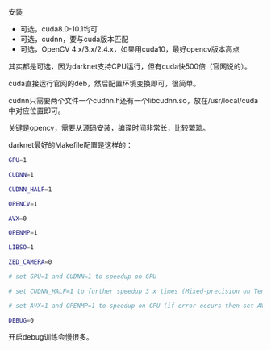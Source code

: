 安装

- 可选，cuda8.0-10.1均可
- 可选，cudnn，要与cuda版本匹配
- 可选，OpenCV 4.x/3.x/2.4.x，如果用cuda10，最好opencv版本高点



其实都是可选，因为darknet支持CPU运行，但有cuda快500倍（官网说的）。

cuda直接运行官网的deb，然后配置环境变换即可，很简单。

cudnn只需要两个文件一个cudnn.h还有一个libcudnn.so，放在/usr/local/cuda中对应位置即可。

关键是opencv，需要从源码安装，编译时间非常长，比较繁琐。



darknet最好的Makefile配置是这样的：

```bash
GPU=1

CUDNN=1

CUDNN_HALF=1

OPENCV=1

AVX=0

OPENMP=1

LIBSO=1

ZED_CAMERA=0

# set GPU=1 and CUDNN=1 to speedup on GPU

# set CUDNN_HALF=1 to further speedup 3 x times (Mixed-precision on Tensor Cores) GPU: Volta, Xavier, Turing and higher

# set AVX=1 and OPENMP=1 to speedup on CPU (if error occurs then set AVX=0)

DEBUG=0
```

开启debug训练会慢很多。

